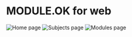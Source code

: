 # MODULE.OK for web
![Home page](http://i.imgur.com/cglzPDH.png)
![Subjects page](http://i.imgur.com/n5ZBNVK.png)
![Modules page](http://i.imgur.com/oY4vjT7.png)
